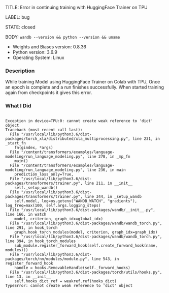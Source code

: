 TITLE:
Error in continuing training with HuggingFace Trainer on TPU

LABEL:
bug

STATE:
closed

BODY:
`wandb --version && python --version && uname`

* Weights and Biases version: 0.8.36
* Python version: 3.6.9
* Operating System: Linux

### Description

While training Model using HuggingFace Trainer on Colab with TPU, Once an epoch is complete and  a run finishes successfully. When started training again from checkpoints it gives this error.

### What I Did

```

Exception in device=TPU:0: cannot create weak reference to 'dict' object
Traceback (most recent call last):
  File "/usr/local/lib/python3.6/dist-packages/torch_xla/distributed/xla_multiprocessing.py", line 231, in _start_fn
    fn(gindex, *args)
  File "/content/transformers/examples/language-modeling/run_language_modeling.py", line 278, in _mp_fn
    main()
  File "/content/transformers/examples/language-modeling/run_language_modeling.py", line 236, in main
    prediction_loss_only=True,
  File "/usr/local/lib/python3.6/dist-packages/transformers/trainer.py", line 211, in __init__
    self._setup_wandb()
  File "/usr/local/lib/python3.6/dist-packages/transformers/trainer.py", line 344, in _setup_wandb
    self.model, log=os.getenv("WANDB_WATCH", "gradients"), log_freq=max(100, self.args.logging_steps)
  File "/usr/local/lib/python3.6/dist-packages/wandb/__init__.py", line 166, in watch
    model, criterion, graph_idx=global_idx)
  File "/usr/local/lib/python3.6/dist-packages/wandb/wandb_torch.py", line 291, in hook_torch
    graph.hook_torch_modules(model, criterion, graph_idx=graph_idx)
  File "/usr/local/lib/python3.6/dist-packages/wandb/wandb_torch.py", line 394, in hook_torch_modules
    sub_module.register_forward_hook(self.create_forward_hook(name, modules)))
  File "/usr/local/lib/python3.6/dist-packages/torch/nn/modules/module.py", line 543, in register_forward_hook
    handle = hooks.RemovableHandle(self._forward_hooks)
  File "/usr/local/lib/python3.6/dist-packages/torch/utils/hooks.py", line 13, in __init__
    self.hooks_dict_ref = weakref.ref(hooks_dict)
TypeError: cannot create weak reference to 'dict' object 
```


